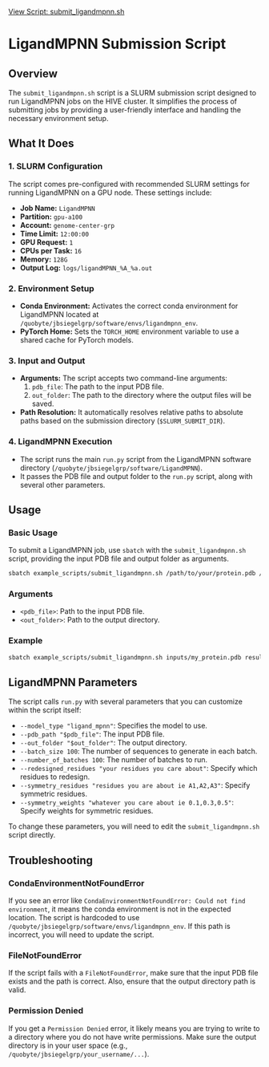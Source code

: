 [View Script: submit_ligandmpnn.sh](../example_scripts/design/ligandmpnn/submit_ligandmpnn.sh)

# LigandMPNN Submission Script

## Overview
The `submit_ligandmpnn.sh` script is a SLURM submission script designed to run LigandMPNN jobs on the HIVE cluster. It simplifies the process of submitting jobs by providing a user-friendly interface and handling the necessary environment setup.

## What It Does

### 1. SLURM Configuration
The script comes pre-configured with recommended SLURM settings for running LigandMPNN on a GPU node. These settings include:
- **Job Name:** `LigandMPNN`
- **Partition:** `gpu-a100`
- **Account:** `genome-center-grp`
- **Time Limit:** `12:00:00`
- **GPU Request:** `1`
- **CPUs per Task:** `16`
- **Memory:** `128G`
- **Output Log:** `logs/ligandMPNN_%A_%a.out`

### 2. Environment Setup
- **Conda Environment:** Activates the correct conda environment for LigandMPNN located at `/quobyte/jbsiegelgrp/software/envs/ligandmpnn_env`.
- **PyTorch Home:** Sets the `TORCH_HOME` environment variable to use a shared cache for PyTorch models.

### 3. Input and Output
- **Arguments:** The script accepts two command-line arguments:
    1. `pdb_file`: The path to the input PDB file.
    2. `out_folder`: The path to the directory where the output files will be saved.
- **Path Resolution:** It automatically resolves relative paths to absolute paths based on the submission directory (`$SLURM_SUBMIT_DIR`).

### 4. LigandMPNN Execution
- The script runs the main `run.py` script from the LigandMPNN software directory (`/quobyte/jbsiegelgrp/software/LigandMPNN`).
- It passes the PDB file and output folder to the `run.py` script, along with several other parameters.

## Usage

### Basic Usage
To submit a LigandMPNN job, use `sbatch` with the `submit_ligandmpnn.sh` script, providing the input PDB file and output folder as arguments.

```bash
sbatch example_scripts/submit_ligandmpnn.sh /path/to/your/protein.pdb /path/to/your/output_directory
```

### Arguments
- `<pdb_file>`: Path to the input PDB file.
- `<out_folder>`: Path to the output directory.

### Example
```bash
sbatch example_scripts/submit_ligandmpnn.sh inputs/my_protein.pdb results/mpnn_designs
```

## LigandMPNN Parameters
The script calls `run.py` with several parameters that you can customize within the script itself:

- `--model_type "ligand_mpnn"`: Specifies the model to use.
- `--pdb_path "$pdb_file"`: The input PDB file.
- `--out_folder "$out_folder"`: The output directory.
- `--batch_size 100`: The number of sequences to generate in each batch.
- `--number_of_batches 100`: The number of batches to run.
- `--redesigned_residues "your residues you care about"`:  Specify which residues to redesign.
- `--symmetry_residues "residues you are about ie A1,A2,A3"`: Specify symmetric residues.
- `--symmetry_weights "whatever you care about ie 0.1,0.3,0.5"`: Specify weights for symmetric residues.

To change these parameters, you will need to edit the `submit_ligandmpnn.sh` script directly.

## Troubleshooting

### CondaEnvironmentNotFoundError
If you see an error like `CondaEnvironmentNotFoundError: Could not find environment`, it means the conda environment is not in the expected location. The script is hardcoded to use `/quobyte/jbsiegelgrp/software/envs/ligandmpnn_env`. If this path is incorrect, you will need to update the script.

### FileNotFoundError
If the script fails with a `FileNotFoundError`, make sure that the input PDB file exists and the path is correct. Also, ensure that the output directory path is valid.

### Permission Denied
If you get a `Permission Denied` error, it likely means you are trying to write to a directory where you do not have write permissions. Make sure the output directory is in your user space (e.g., `/quobyte/jbsiegelgrp/your_username/...`).
